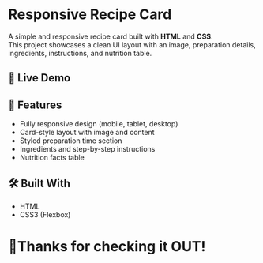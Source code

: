# Responsive Recipe Card

A simple and responsive recipe card built with **HTML** and **CSS**.  
This project showcases a clean UI layout with an image, preparation details, ingredients, instructions, and nutrition table.  

## 🚀 Live Demo

## 📌 Features
- Fully responsive design (mobile, tablet, desktop)
- Card-style layout with image and content
- Styled preparation time section
- Ingredients and step-by-step instructions
- Nutrition facts table

## 🛠️ Built With
- HTML  
- CSS3 (Flexbox)  

# 🙋Thanks for checking it OUT! 
